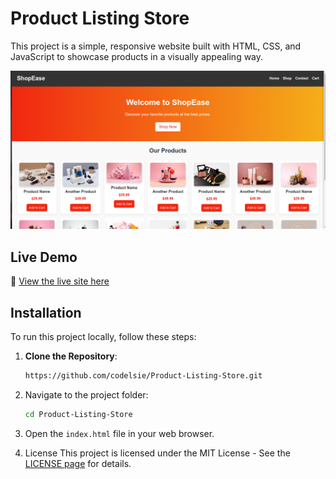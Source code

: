 # Product Listing Store

 This project is a simple, responsive website built with HTML, CSS, and JavaScript to showcase products in a visually appealing way.

![Product Listing Website Screenshot](https://github.com/codelsie/Product-Listing-Store/blob/master/Screenshot%20from%202025-01-09%2012-31-07.png)

## Live Demo
🔗 [View the live site here](https://codelsie.github.io/Product-Listing-Store/)

## Installation
To run this project locally, follow these steps:

1. **Clone the Repository**:
   ```bash
   https://github.com/codelsie/Product-Listing-Store.git

2. Navigate to the project folder:
   ```bash
   cd Product-Listing-Store

3. Open the `index.html` file in your web browser.

4. License
This project is licensed under the MIT License - See the [LICENSE page](https://opensource.org/licenses/MIT) for details.
